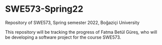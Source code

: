 # SWE573-Spring22
Repository of SWE573, Spring semester 2022, Boğaziçi University

This repository will be tracking the progress of Fatma Betül Güreş, who will be developing a software project for the course SWE573.

